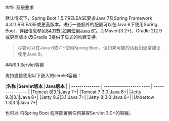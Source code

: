 ##9. 系统要求

默认情况下，Spring Boot 1.5.7.RELEASE要求Java 7及Spring Framework 4.3.11.RELEASE或更高版本。进行一些额外的配置可以在Java 6下使用Spring Boot，详细信息参见[84.11节“如何使用Java 6”]()。为Maven(3.2+)、Gradle 2(2.9或更高版本)及Gradle 3提供了显式的构建支持。

>尽管可以在Java 6或7下使用Spring Boot，但如果可能的话我们通常建议使用Java 8。

###9.1 Servlet容器

支持直接使用以下嵌入的servlet容器：

|**名称**        |**Servlet版本**          |**Java版本**         |
| -------------- | ------------------ ---- | -----------    ---- |
|Tomcat 8|3.1|Java 7+|
|Tomcat 7|3.0|Java 6+|
|Jetty 9.3|3.1|Java 8+|
|Jetty 9.2|3.1|Java 7+|
|Jetty 8|3.0|Java 6+|
|Undertow 1.3|3.1|Java 7+|

也可以
将Spring Boot
程序部署到任何兼容Servlet 3.0+的容器。
